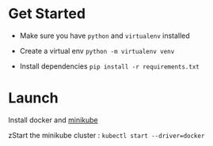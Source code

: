 # Get Started

- Make sure you have `python` and `virtualenv` installed

- Create a virtual env `python -m virtualenv venv`

- Install dependencies `pip install -r requirements.txt`

# Launch

Install docker and [minikube](https://minikube.sigs.k8s.io/docs/start/)

zStart the minikube cluster :
`kubectl start --driver=docker`
